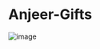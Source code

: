 # Anjeer-Gifts
![image](https://github.com/OzodbekNormamatov/Anjeer-Gifts/assets/138248626/8e39b561-34f1-4551-843b-03153b6eaeee)
